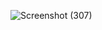 ![Screenshot (307)](https://github.com/HARSHAVARTHINIM/react-727722eucd018-cc1-q6/assets/151618071/d9ca2c52-0e79-40a7-86bd-58138355c7ad)
